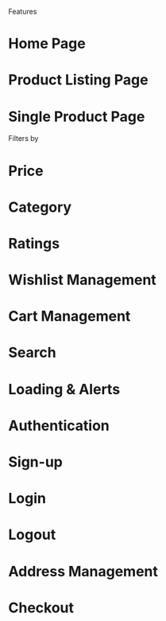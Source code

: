  <p>Features</p>

<h1>Home Page</h1>
<h1>Product Listing Page</h1>
<h1>Single Product Page</h1>

<p>Filters by</p>
<h1>Price</h1>
<h1>Category</h1>
<h1>Ratings</h1>

<h1>Wishlist Management</h1>
<h1>Cart Management</h1>
<h1>Search</h1>
<h1>Loading & Alerts</h1>
<h1>Authentication</h1>
<h1>Sign-up</h1>
<h1>Login</h1>
<h1>Logout</h1>
<h1>Address Management</h1>
<h1>Checkout</h1>

